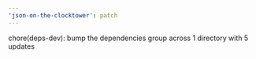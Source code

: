 ```yaml
---
'json-on-the-clocktower': patch
---
```


chore(deps-dev): bump the dependencies group across 1 directory with 5 updates
